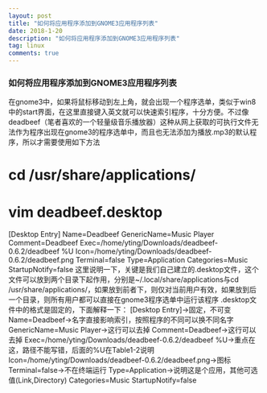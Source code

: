 ```yaml
---
layout: post
title: "如何将应用程序添加到GNOME3应用程序列表"
date: 2018-1-20
description: "如何将应用程序添加到GNOME3应用程序列表"
tag: linux
comments: true
---
```


### 如何将应用程序添加到GNOME3应用程序列表

在gnome3中，如果将鼠标移动到左上角，就会出现一个程序选单，类似于win8中的start界面，在这里直接键入英文就可以快速索引程序，十分方便。不过像deadbeef（笔者喜欢的一个轻量级音乐播放器）这种从网上获取的可执行文件无法作为程序出现在gnome3的程序选单中，而且也无法添加为播放.mp3的默认程序，所以才需要使用如下方法
# cd /usr/share/applications/
# vim deadbeef.desktop
[Desktop Entry]
Name=Deadbeef
GenericName=Music Player
Comment=Deadbeef
Exec=/home/yting/Downloads/deadbeef-0.6.2/deadbeef %U
Icon=/home/yting/Downloads/deadbeef-0.6.2/deadbeef.png
Terminal=false
Type=Application
Categories=Music
StartupNotify=false
这里说明一下，关键是我们自己建立的.desktop文件，这个文件可以放到两个目录下起作用，分别是~/.local/share/applications与cd /usr/share/applications/，如果放到前者下，则仅对当前用户有效，如果放到后一个目录，则所有用户都可以直接在gnome3程序选单中运行该程序
.desktop文件中的格式是固定的，下面解释一下：
[Desktop Entry]->固定，不可变
Name=Deadbeef->名字直接影响索引，按照程序的不同可以换不同名字
GenericName=Music Player->这行可以去掉
Comment=Deadbeef->这行可以去掉
Exec=/home/yting/Downloads/deadbeef-0.6.2/deadbeef %U->重点在这，路径不能写错，后面的%U在Table1-2说明
Icon=/home/yting/Downloads/deadbeef-0.6.2/deadbeef.png->图标
Terminal=false->不在终端运行
Type=Application->说明这是个应用，其他可选值(Link,Directory)
Categories=Music
StartupNotify=false